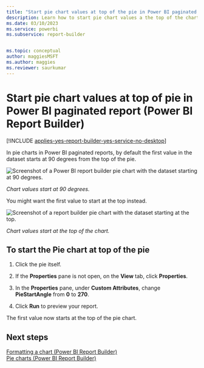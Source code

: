 ```yaml
---
title: "Start pie chart values at top of the pie in Power BI paginated report | Microsoft Docs"
description: Learn how to start pie chart values a the top of the chart in a Power BI paginated report rather than the default 90 degrees from the top.  
ms.date: 03/10/2023
ms.service: powerbi
ms.subservice: report-builder


ms.topic: conceptual
author: maggiesMSFT
ms.author: maggies
ms.reviewer: saurkumar
---
```

# Start pie chart values at top of pie in Power BI paginated report (Power BI Report Builder)
[!INCLUDE [applies-yes-report-builder-yes-service-no-desktop](../../../includes/applies-yes-report-builder-yes-service-no-desktop.md)]

In pie charts in Power BI paginated reports, by default the first value in the dataset starts at 90 degrees from the top of the pie. 

![Screenshot of a Power BI report builder pie chart with the dataset starting at 90 degrees.](../media/paginated-reports-visualizations/report-builder-pie-chart-start-at-90.png)

*Chart values start at 90 degrees.*

You might want the first value to start at the top instead. 

![Screenshot of a report builder pie chart with the dataset starting at the top.](../media/paginated-reports-visualizations/report-builder-pie-chart-start-at-top.png)

*Chart values start at the top of the chart.*
  
## To start the Pie chart at top of the pie  
  
1.  Click the pie itself.  
  
2.  If the **Properties** pane is not open, on the **View** tab, click **Properties**.  
  
3.  In the **Properties** pane, under **Custom Attributes**, change **PieStartAngle** from **0** to **270**.  
  
4.  Click **Run** to preview your report.  
  
 The first value now starts at the top of the pie chart.  
  
## Next steps  
 [Formatting a chart &#40;Power BI Report Builder&#41;](/sql/reporting-services/report-design/formatting-a-chart-report-builder-and-ssrs)   
 [Pie charts &#40;Power BI Report Builder&#41;](/sql/reporting-services/report-design/pie-charts-report-builder-and-ssrs)  
  
  
